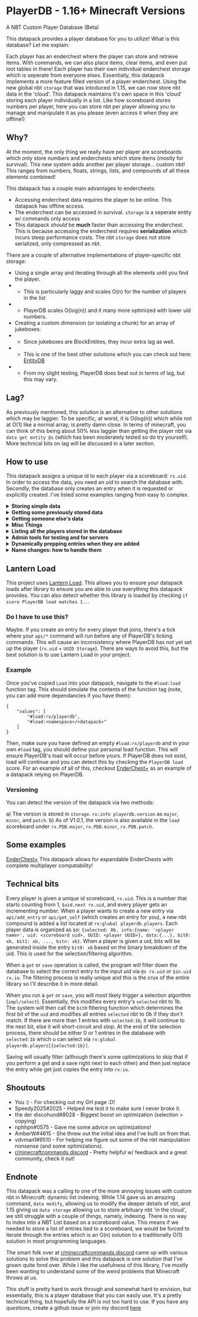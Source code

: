 # PlayerDB - 1.16+ Minecraft Versions
A NBT Custom Player Database (Beta)

This datapack provides a player database for you to utilize! What is this database? Let me explain:

Each player has an enderchest where the player can store and retrieve items. With commands, we can also place items, clear items, and even put loot tables in there! Each player has their own individual enderchest storage which is seperate from everyone elses. Essentially, this datapack implements a more feature filled version of a player enderchest. Using the new global nbt `storage` that was intoduced in 1.15, we can now store nbt data in the 'cloud'. This datapack maintains it's own space in this 'cloud' storing each player individually in a list. Like how scoreboard stores numbers per player, here you can store nbt per player allowing you to manage and manipulate it as you please (even access it when they are offline!)

## Why?

At the moment, the only thing we really have per player are scoreboards which only store numbers and enderchests which store items (mostly for survival). This new system adds another per player storage... custom nbt! This ranges from numbers, floats, strings, lists, and compounds of all these elements combined!

This datapack has a couple main advantages to enderchests:
* Accessing enderchest data requires the player to be online. This datapack has offline access.
* The enderchest can be accessed in survival. `storage` is a seperate entity w/ commands only access
* This datapack *should* be **much** faster than accessing the enderchest. This is because accessing the enderchest requires **serialization** which incurs steep performance costs. The nbt `storage` does not store serialized, only compressed as nbt.

There are a couple of alternative implementations of player-specific nbt storage:
* Using a single array and iterating through all the elements until you find the player.
* * This is particularly laggy and scales O(n) for the number of players in the list
* * PlayerDB scales O(log(n)) and it many more optimized with lower uid numbers.
* Creating a custom dimension (or isolating a chunk) for an array of jukeboxes.
* * Since jukeboxes are BlockEntities, they incur extra lag as well.
* * This is one of the best other solutions which you can check out here: [EntityDB](https://github.com/hqics/entitydb)
* * From my slight testing, PlayerDB does beat out in terms of lag, but this may vary.

## Lag?

As previously mentioned, this solution is an alternative to other solutions which may be laggier. To be specific, at worst, it is O(log(n)) which while not at O(1) like a normal array, is pretty damn close. In terms of minecraft, you can think of this being about 50% less laggier than getting the player nbt via `data get entity @s` (which has been moderately tested so do try yourself). More technical bits on lag will be discussed in a later section.

## How to use

This datapack assigns a unique id to each player via a scoreboard: `rx.uid`. In order to access the data, you need an uid to search the database with. Secondly, the database only creates an entry when it is requested or explicitly created. I've listed some examples ranging from easy to complex.

<details>
<summary><b>Storing simple data</b></summary>
<br>

This will get `@s`'s database entry. If it does not exist, it'll dynamically create it.

    function rx.playerdb:api/get_self

Our data is available at `rx:io playerdb.player.data`. We should write some data, notice how we organized our data by `author.cool_pack`.

    data modify storage rx:io playerdb.player.data.author.cool_pack set value {eggs: 3b}

Note that we stored our data in `author.cool_pack`. Namespacing our data allows us to have better compatibility with other packs!

Finally, let's save our data!

    function rx.playerdb:api/save_self

<br>
</details>

<details>
<summary><b>Getting some previously stored data</b></summary>
<br>

    function rx.playerdb:api/get_self
    execute store result score @s eggs run data get storage rx:io playerdb.player.data.author.cool_pack.eggs

    # No need to save, we are just reading

<br>
</details>

<details>
<summary><b>Getting someone else's data</b></summary>
<br>
    
Sometimes, we don't want to get our own data, but someone elses. Let's say that we have someone else's id stored in `author.obj`.

    scoreboard players operation $in.uid rx.io = @s author.obj

    # Note that we are using `api/get` here, `get` will **not** make a new entry on the fly
    function rx.playerdb:api/get

    # Let's hope they had some eggs stored, I was running out
    execute store result score @s eggs run data get storage rx:io playerdb.player.data.author.cool_pack.eggs

    # No need to save, we are just reading someone else's data ;)
    # If we were to... steal some eggs, we could save that change via:
    #     function rx.playerdb:api/save

<br>
</details>

<details>
<summary><b>Misc Things</b></summary>
<br>
    
We can manually add a player entry for `@s` via:
    
    function rx.playerdb:api/add_entry

We can also 'select' our data for `$in.uid rx:io`
This exposing some internal logic, essentially outputs an entry @ `rx:global playerdb.players[{selected:1b}]`. This does interface with the live database, so you'll wanna be careful if you are using this.

    scoreboard players operation $in.uid rx.io = @s rx.uid
    function rx.playerdb:api/select

    # (Note: select is much faster than a `get`/`save` which is why I've included in the api)

We can check whether or not a player a database entry. This incentivizes not creating a db entry for every player, but rather creating them dynamically when you need them. You can hook into the `#api/on_entry_add` function tag which is talked about in a later section.

    execute if score @s rx.pdb.HasEntry matches 1 run ...

Finally, if you want to see some debug info..

    tag @s add rx.admin

This will provide more debug information and a cool load message (*Note that I use this for all my packs*)!

<br>
</details>

<details>
<summary><b>Listing all the players stored in the database</b></summary>
<br>
    
This just pulls up a clickable tellraw menu for player `@s` in chat.

    function rx.playerdb:admin/list

Note that anyone can click these buttons, but only an operator can run this function.

<br>
</details>

<details>
<summary><b>Admin tools for testing and for servers</b></summary>
<br>
    
    function rx.playerdb:admin/reset_all      # This will nuke the database and all ids, no warning!
    function rx.playerdb:admin/delete_player  # This will remove `@s`'s entry from the database
    function rx.playerdb:admin/remove_entry   # This will remove `$in.uid rx.io`'s entry from the database

<br>
</details>

<details>
<summary><b>Dynamically prepping entries when they are added</b></summary>
<br>
    
The function tag, `#rx.playerdb:api/on_entry_add`, allows a function to be ran when an entry is added. Just plop a function tag with the function you want to fire. This function will fire before a `api/get_self` completes allowing you to intercept the creation ;)

The player data will already be stored in rx:io playerdb.player.data and will automatically save for you. Do **not** call `api/save_self`, just modify the data!
    
    data modify storage rx:io playerdb.player.data.author.cool_pack set value {eggs: 0b}  # No eggs :(

<br>
</details>

<details>
<summary><b>Name changes: how to handle them</b></summary>
<br>
    
PlayerDB has a nifty feature of having data persist on a name change (no leftover data, etc), This allows you to cache your scoreboard scores, which are name specific, in the database. 

There are two great ways of doing this:
1. Caching scores on a slow clock (maybe every 5 minutes)
2. Caching scores when they change

I prefer 2 since it leaves little to no room for error. If you wish to see an example of this, check out [Enderchest+](https://github.com/rx-modules/EnderChestPlus/blob/master/data/rx.ec/functions/setup.mcfunction).

    # I like to store the scores in a specific `scores` object so they are easy to identify
    function rx.playerdb:api/get_self
    execute store result data storage rx:io playerdb.player.data.author.cool_pack.scores.eggs run scoreboard players get @s eggs

Once we implement this system, we have to implement a system to retrieve these scores when a name is changed. 
The function tag, `#rx.playerdb:api/on_name_change`, allows a function to be ran when a player changes their name. This allows you to access the old name, `rx:io playerdb.old_name` and the data **if it has been created**.

    execute if score @s rx.pdb.HasEntry matches 1 store result score @s eggs run data get storage rx:io playerdb.player.data.author.cool_pack.eggs
    tellraw @a ["Yo, ", {"selector": "@s"}, " changed their name from ", {"storage": "rx:io", "nbt": "playerdb.old_name"}]

Make sure you prepend `execute if score @s rx.pdb.HasEntry matches 1` to any `data get` you perform otherwise, you might just be getting null data (*which automatically gives 0 in minecraft*).

<br>
</details>


## Lantern Load

This project uses [Lantern Load](https://github.com/LanternMC/Load). This allows you to ensure your datapack loads after library to ensure you are able to use everything this datapack provides. You can also detect whether this library is loaded by checking `if score PlayerDB load matches 1..`.

### Do I have to use this?

Maybe. If you create an entry for every player that joins, there's a tick where your `api/*` command will run before any of PlayerDB's ticking commands. This will cause an inconsistency where PlayerDB has not yet set up the player (`rx.uid` + `UUID Storage`). There are ways to avoid this, but the best solution is to use Lantern Load in your project.

### Example

Once you've copied `Load` into your datapack, navigate to the `#load:load` function tag. This should simulate the contents of the function tag (note, you can add more dependancies if you have them):

    {
        "values": [
            "#load:rx/playerdb",
            "#load:<namespace>/<datapack>"
        ]
    }

Then, make sure you have defined an empty `#load:rx/playerdb` and in your own `#load` tag, you should define your personal load function. This will ensure PlayerDB's load will occur before yours. If PlayerDB does not exist, load will continue and you can detect this by checking the `PlayerDB load` score. For an example of all of this, checkout [EnderChest+](https://github.com/rx-modules/EnderChestPlus/tree/master/data/load) as an example of a datapack relying on PlayerDB.

### Versioning

You can detect the version of the datapack via two methods:

a) The version is stored in `storage`. `rx:info playerdb.version` as `major`, `minor`, and `patch`.
b) As of V1.0.1, the version is also available in the `load` scoreboard under `rx.PDB.major`, `rx.PDB.minor`, `rx.PDB.patch`.

## Some examples

[EnderChest+](https://github.com/rx-modules/EnderChestPlus)
This datapack allows for expandable EnderChests with complete multiplayer compatability!

## Technical bits

Every player is given a unique id scoreboard, `rx.uid`. This is a number that starts counting from 1, `$uid.next rx.uid`, and every player gets an incrementing number. When a player wants to create a new entry via `api/add_entry` or `api/get_self` (which creates an entry for you), a new nbt compound is added a list located at `rx:global playerdb.players`. Each player data is organized as so: `{selected: 0b, info:{name: '<player name>', uid: <scoreboard uid>, UUID: <player UUID>}, data:{...}, bit0: xb, bit1: xb, ..., bitn: xb}`. When a player is given a uid, bits will be generated inside the entry `bit0: xb` based on the binary breakdown of the uid. This is used for the selection/filtering algorithm.

When a `get` or `save` operation is called, the program will filter down the database to select the correct entry to the input uid via `@s rx.uid` or `$in.uid rx.io`. The filtering process is really unique and this is the crux of the entire library so I'll describe it in more detail.

When you run a `get` or `save`, you will most likely trigger a selection algorithm (`impl/select`). Essentially, this modifies every entry's `selected` nbt to 1b. The system will then call the `bit0` filtering function which determines the first bit of the `uid` and modifies all entries `selected` nbt to 0b if they don't match. If there are more than 1 entries with `selected:1b`, it will continue to the next bit, else it will short-circuit and stop. At the end of the selection process, there should be either 0 or 1 entries in the database with `selected:1b` which u can select via `rx:global playerdb.players[{selected:1b}]`.

Saving will usually filter (although there's some optimizations to skip that if you perform a get and a save right next to each other) and then just replace the entry while get just copies the entry into `rx:io`.


## Shoutouts

* You :) - For checking out my GH page :D!
* Speedy2025#2025 - Helped me test it to make sure I never broke it.
* the der discohund#8028 - Biggest boost on optimization (selection > copying)
* nphhpn#0575 - Gave me some advice on optimizations!
* AmberW#4615 - She threw out the initial idea and I've built on from that.
* vdvman1#9510 - For helping me figure out some of the nbt manipulation nonsense (and some optimizations).
* [r/minecraftcommands discord](https://discord.gg/QAFXFtZ) - Pretty helpful w/ feedback and a great community, check it out!


## Endnote

This datapack was a calling to one of the more annoying issues with custom nbt in Minecraft: dynamic list indexing. While 1.14 gave us an amazing command, `data modify`, allowing us to modify the deeper details of nbt, and 1.15 giving us `data storage` allowing us to store arbituary nbt 'in the cloud', we still struggle with a couple of things, namely, indexing. There is no way to index into a NBT List based on a scoreboard value. This means if we needed to store a list of entries tied to a scoreboard, we would be forced to iterate through the entries which is an O(n) solution to a traditionally O(1) solution in most programming languages.

The smart folk over at [r/minecraftcommands discord](https://discord.gg/QAFXFtZ) came up with various solutions to solve this problem and this datapack is one solution that I've grown quite fond over. While I like the usefulness of this library, I've mostly been wanting to understand some of the weird problems that Minecraft throws at us.

This stuff is pretty hard to work through and somewhat hard to envision, but essentially, this is a player database that you can easily use. It's a pretty technical thing, but hopefully the API is not too hard to use. If you have any questions, create a github issue or join my discord [here](https://discord.gg/zhadd6GHWJ)
